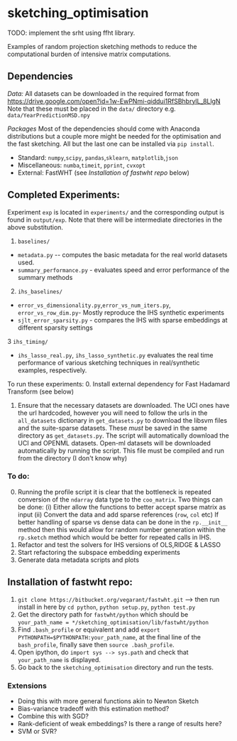 # sketching_optimisation

TODO: implement the srht using ffht library.

Examples of random projection sketching methods to reduce the computational
burden of intensive matrix computations.

## Dependencies

*Data:*
All datasets can be downloaded in the required format from https://drive.google.com/open?id=1w-EwPNmi-qiddui1RfSBhbrylL_8LlgN
Note that these must be placed in the `data/` directory e.g. `data/YearPredictionMSD.npy`

*Packages*
Most of the dependencies should come with Anaconda distributions but a
couple more might be needed for the optimisation and the fast sketching.
All but the last one can be installed via `pip install`.
- Standard: `numpy`,`scipy`, `pandas`,`sklearn`, `matplotlib`,`json`
- Miscellaneous: `numba`,`timeit`, `pprint`, `cvxopt`
- External: FastWHT (see _Installation of fastwht repo_ below)

## Completed Experiments:
Experiment `exp` is located in `experiments/` and the corresponding output is found in
`output/exp`.
Note that there will be intermediate directories in the above substitution.
1. `baselines/`

- `metadata.py` -- computes the basic metadata for the real world datasets used.
- `summary_performance.py` - evaluates speed and error performance of the summary methods

2. `ihs_baselines/`

- `error_vs_dimensionality.py`,`error_vs_num_iters.py`, `error_vs_row_dim.py`-
Mostly reproduce the IHS synthetic experiments
- `sjlt_error_sparsity.py` - compares the IHS with sparse embeddings at different
sparsity settings

3 `ihs_timing/`

- `ihs_lasso_real.py`, `ihs_lasso_synthetic.py` evaluates the real time performance
of various sketching techniques in real/synthetic examples, respectively.

To run these experiments:
0. Install external dependency for Fast Hadamard Transform (see below)
1. Ensure that the necessary datasets are downloaded.  The UCI ones have the url hardcoded,
however you will need to follow the urls in the `all_datasets` dictionary in `get_datasets.py`
to download the libsvm files and the suite-sparse datasets.
These *must* be saved in the same directory as `get_datasets.py`.
The script will automatically download the UCI and OPENML datasets.
Open-ml datasets will be downloaded automatically by running the script.
This file must be compiled and run from the directory (I don't know why)

### To do:

0. Running the profile script it is clear that the bottleneck is repeated
conversion of the `ndarray` data type to the `coo_matrix`.
Two things can be done:
(i) Either allow the functions to better accept sparse matrix as input
(ii) Convert the data and add sparse references (`row`, `col` etc)
If better handling of sparse vs dense data can be done in the `rp.__init__`
method then this would allow for random number generation within the `rp.sketch`
method which would be better for repeated calls in IHS.
1. Refactor and test the solvers for IHS versions of OLS,RIDGE & LASSO
2. Start refactoring the subspace embedding experiments
3. Generate data metadata scripts and plots

## Installation of fastwht repo:
<!-- 1. `git clone` the repo
2. `cd matrix_sketching`
3. `pip install -r requirements.txt`
4. `cd matrix_sketching/lib` -->
1. `git clone https://bitbucket.org/vegarant/fastwht.git` --> then run install
in here by `cd python`, `python setup.py`, `python test.py`
1. Get the directory path for `fastwht/python` which should be `your_path_name =
*/sketching_optimisation/lib/fastwht/python`
3. Find `.bash_profile` or equivalent and add `export PYTHONPATH=$PYTHONPATH:your_path_name`,
at the final line of the `bash_profile`, finally save then `source .bash_profile`.
4. Open ipython, do `import sys --> sys.path` and check that `your_path_name`
is displayed.
5. Go back to the `sketching_optimisation` directory and run the tests.

### Extensions
- Doing this with more general functions akin to Newton Sketch
- Bias-variance tradeoff with this estimation method?
- Combine this with SGD?
- Rank-deficient of weak embeddings? Is there a range of results here?
- SVM or SVR?

